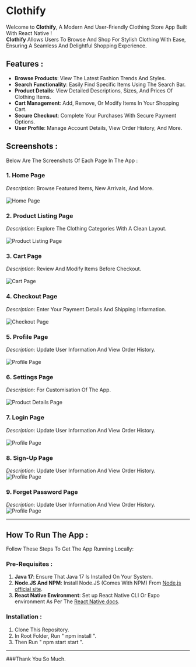 # Clothify

Welcome to **Clothify**, A Modern And User-Friendly Clothing Store App Built With React Native !  
**Clothify** Allows Users To Browse And Shop For Stylish Clothing With Ease, Ensuring A Seamless And Delightful Shopping Experience.

## Features :

- **Browse Products**: View The Latest Fashion Trends And Styles.  
- **Search Functionality**: Easily Find Specific Items Using The Search Bar.  
- **Product Details**: View Detailed Descriptions, Sizes, And Prices Of Clothing Items.  
- **Cart Management**: Add, Remove, Or Modify Items In Your Shopping Cart.  
- **Secure Checkout**: Complete Your Purchases With Secure Payment Options.  
- **User Profile**: Manage Account Details, View Order History, And More.

## Screenshots :

Below Are The Screenshots Of Each Page In The App :

### 1. **Home Page**  
*Description*: Browse Featured Items, New Arrivals, And More.  
<br />
![Home Page](./screenshots/HOME_SCREEN.png)

### 2. **Product Listing Page**  
*Description*: Explore The Clothing Categories With A Clean Layout.  
<br />
![Product Listing Page](./screenshots/PRODUCT_SCREEN.png)

### 3. **Cart Page**  
*Description*: Review And Modify Items Before Checkout.  
<br />
![Cart Page](./screenshots/CART_SCREEN.png)

### 4. **Checkout Page**  
*Description*: Enter Your Payment Details And Shipping Information.  
<br />
![Checkout Page](./screenshots/PAYMENT_SCREEN.png)

### 5. **Profile Page**  
*Description*: Update User Information And View Order History.  
<br />
![Profile Page](./screenshots/ACCOUNT_SCREEN.png)

### 6. **Settings Page**  
*Description*: For Customisation Of The App.  
<br />
![Product Details Page](./screenshots/SETTINGS_SCREEN.png)

### 7. **Login Page**  
*Description*: Update User Information And View Order History.  
<br />
![Profile Page](./screenshots/LOGIN_SCREEN.png)

### 8. **Sign-Up Page**  
*Description*: Update User Information And View Order History.
<br />
![Profile Page](./screenshots/SIGN_UP_SCREEN.png)

### 9. **Forget Password Page**  
*Description*: Update User Information And View Order History. 
<br />
![Profile Page](./screenshots/FORGET_PASSWORD_SCREEN.png)

---

## How To Run The App :

Follow These Steps To Get The App Running Locally:

### Pre-Requisites :

1. **Java 17**: Ensure That Java 17 Is Installed On Your System.  
2. **Node.JS And NPM**: Install Node.JS (Comes With NPM) From [Node.js official site](https://nodejs.org/).  
3. **React Native Environment**: Set up React Native CLI Or Expo environment As Per The [React Native docs](https://reactnative.dev/docs/environment-setup).

### Installation :

1. Clone This Repository.
2. In Root Folder, Run " npm install ".
3. Then Run " npm start start ".

---

###Thank You So Much.

